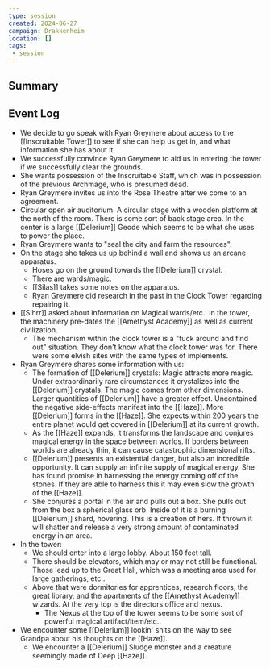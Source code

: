 ```yaml
---
type: session
created: 2024-06-27
campaign: Drakkenheim
location: []
tags:
 - session
---
```



## Summary

## Event Log

- We decide to go speak with Ryan Greymere about access to the [[Inscruitable Tower]] to see if she can help us get in, and what information she has about it.
- We successfully convince Ryan Greymere to aid us in entering the tower if we successfully clear the grounds.
- She wants possession of the Inscruitable Staff, which was in possession of the previous Archmage, who is presumed dead.
- Ryan Greymere invites us into the Rose Theatre after we come to an agreement.
- Circular open air auditorium. A circular stage with a wooden platform at the north of the room. There is some sort of back stage area. In the center is a large [[Delerium]] Geode which seems to be what she uses to power the place.
- Ryan Greymere wants to "seal the city and farm the resources".
- On the stage she takes us up behind a wall and shows us an arcane apparatus.
	- Hoses go on the ground towards the [[Delerium]] crystal. 
	- There are wards/magic.
	- [[Silas]] takes some notes on the apparatus.
	- Ryan Greymere did research in the past in the Clock Tower regarding repairing it.
- [[Sihrr]] asked about information on Magical wards/etc.. In the tower, the machinery pre-dates the [[Amethyst Academy]] as well as current civilization.
	- The mechanism within the clock tower is a "fuck around and find out" situation. They don't know what the clock tower was for. There were some elvish sites with the same types of implements.
- Ryan Greymere shares some information with us:
	- The formation of [[Delerium]] crystals: Magic attracts more magic. Under extraordinarily rare circumstances it crystalizes into the [[Delerium]] crystals. The magic comes from other dimensions. Larger quantities of [[Delerium]] have a greater effect. Uncontained the negative side-effects manifest into the [[Haze]]. More [[Delerium]] forms in the [[Haze]]. She expects within 200 years the entire planet would get covered in [[Delerium]] at its current growth.
	- As the [[Haze]] expands, it transforms the landscape and conjures magical energy in the space between worlds. If borders between worlds are already thin, it can cause catastrophic dimensional rifts.
	- [[Delerium]] presents an existential danger, but also an incredible opportunity. It can supply an infinite supply of magical energy. She has found promise in harnessing the energy coming off of the stones. If they are able to harness this it may even slow the growth of the [[Haze]].
	- She conjures a portal in the air and pulls out a box. She pulls out from the box a spherical glass orb. Inside of it is a burning [[Delerium]] shard, hovering. This is a creation of hers. If thrown it will shatter and release a very strong amount of contaminated energy in an area.
- In the tower:
	- We should enter into a large lobby. About 150 feet tall.
	- There should be elevators, which may or may not still be functional. Those lead up to the Great Hall, which was a meeting area used for large gatherings, etc..
	- Above that were dormitories for apprentices, research floors, the great library, and the apartments of the [[Amethyst Academy]] wizards. At the very top is the directors office and nexus.
		- The Nexus at the top of the tower seems to be some sort of powerful magical artifact/item/etc..
- We encounter some [[Delerium]] lookin' shits on the way to see Grandpa about his thoughts on the [[Haze]].
	- We encounter a [[Delerium]] Sludge monster and a creature seemingly made of Deep [[Haze]].
